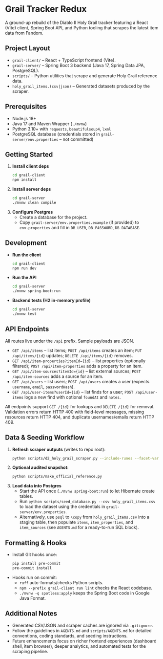 # Grail Tracker Redux

A ground-up rebuild of the Diablo II Holy Grail tracker featuring a React (Vite) client, Spring Boot API, and Python tooling that scrapes the latest item data from Fandom.

## Project Layout

- `grail-client/` – React + TypeScript frontend (Vite).
- `grail-server/` – Spring Boot 3 backend (Java 17, Spring Data JPA, PostgreSQL).
- `scripts/` – Python utilities that scrape and generate Holy Grail reference data.
- `holy_grail_items.(csv|json)` – Generated datasets produced by the scraper.

## Prerequisites

- Node.js 18+
- Java 17 and Maven Wrapper (`./mvnw`)
- Python 3.10+ with `requests`, `beautifulsoup4`, `lxml`
- PostgreSQL database (credentials stored in `grail-server/env.properties` – not committed)

## Getting Started

1. **Install client deps**
   ```bash
   cd grail-client
   npm install
   ```
2. **Install server deps**
   ```bash
   cd grail-server
   ./mvnw clean compile
   ```
3. **Configure Postgres**
   - Create a database for the project.
   - Copy `grail-server/env.properties.example` (if provided) to `env.properties` and fill in `DB_USER`, `DB_PASSWORD`, `DB_DATABASE`.

## Development

- **Run the client**
  ```bash
  cd grail-client
  npm run dev
  ```
- **Run the API**
  ```bash
  cd grail-server
  ./mvnw spring-boot:run
  ```
- **Backend tests (H2 in-memory profile)**
  ```bash
  cd grail-server
  ./mvnw test
  ```

## API Endpoints

All routes live under the `/api` prefix. Sample payloads are JSON.

- `GET /api/items` – list items; `POST /api/items` creates an item; `PUT /api/items/{id}` updates; `DELETE /api/items/{id}` removes.
- `GET /api/item-properties?itemId={id}` – list properties (optionally filtered); `POST /api/item-properties` adds a property for an item.
- `GET /api/item-sources?itemId={id}` – list external sources; `POST /api/item-sources` adds a source for an item.
- `GET /api/users` – list users; `POST /api/users` creates a user (expects `username`, `email`, `passwordHash`).
- `GET /api/user-items?userId={id}` – list finds for a user; `POST /api/user-items` logs a new find with optional `foundAt` and `notes`.

All endpoints support `GET /{id}` for lookups and `DELETE /{id}` for removal. Validation errors return HTTP 400 with field-level messages, missing resources return HTTP 404, and duplicate usernames/emails return HTTP 409.

## Data & Seeding Workflow

1. **Refresh scraper outputs** (writes to repo root):
   ```bash
   python scripts/d2_holy_grail_scraper.py --include-runes --facet-variants --refresh
   ```
2. **Optional audited snapshot**:
   ```bash
   python scripts/make_official_reference.py
   ```
3. **Load data into Postgres**
   - Start the API once (`./mvnw spring-boot:run`) to let Hibernate create tables.
   - Run `python scripts/seed_database.py --csv holy_grail_items.csv` to load the dataset using the credentials in `grail-server/env.properties`.
   - Alternatively, use `psql` to `\copy` from `holy_grail_items.csv` into a staging table, then populate `items`, `item_properties`, and `item_sources` (see `AGENTS.md` for a ready-to-run SQL block).

## Formatting & Hooks

- Install Git hooks once:
  ```bash
  pip install pre-commit
  pre-commit install
  ```
- Hooks run on commit:
  - `ruff` auto-formats/checks Python scripts.
  - `npm --prefix grail-client run lint` checks the React codebase.
  - `./mvnw -q spotless:apply` keeps the Spring Boot code in Google Java Format.

## Additional Notes

- Generated CSV/JSON and scraper caches are ignored via `.gitignore`.
- Follow the guidelines in `AGENTS.md` and `scripts/AGENTS.md` for detailed conventions, coding standards, and seeding instructions.
- Future enhancements focus on richer frontend experiences (dashboard shell, item browser), deeper analytics, and automated tests for the scraping pipeline.
